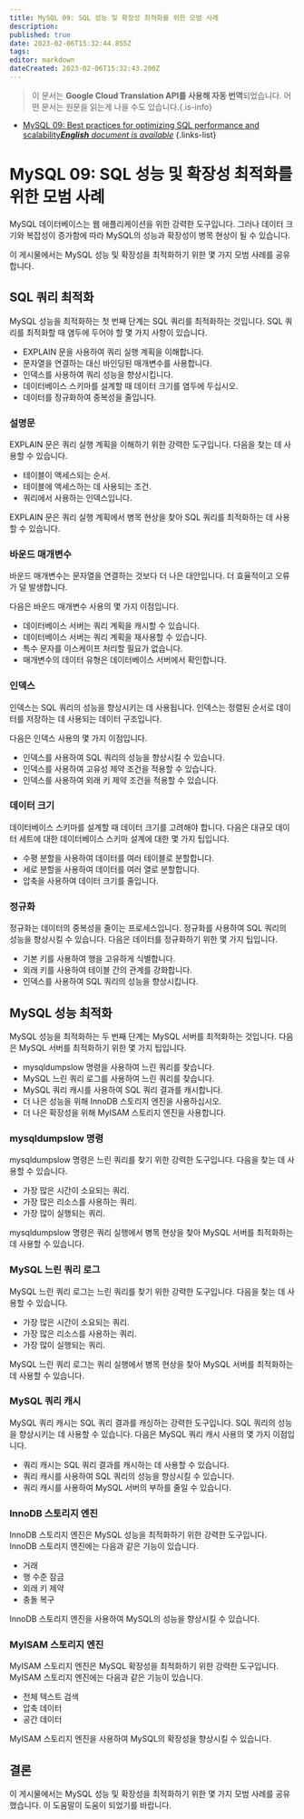 ```yaml
---
title: MySQL 09: SQL 성능 및 확장성 최적화를 위한 모범 사례
description: 
published: true
date: 2023-02-06T15:32:44.855Z
tags: 
editor: markdown
dateCreated: 2023-02-06T15:32:43.200Z
---
```


> 이 문서는 **Google Cloud Translation API를 사용해 자동 번역**되었습니다.
어떤 문서는 원문을 읽는게 나을 수도 있습니다.{.is-info}



- [MySQL 09: Best practices for optimizing SQL performance and scalability***English** document is available*](/en/Knowledge-base/mysql-for-planner-marketers/Learning/mysql-09-best-practices-for-optimizing-sql-performance-and-scalability)
{.links-list}


# MySQL 09: SQL 성능 및 확장성 최적화를 위한 모범 사례

MySQL 데이터베이스는 웹 애플리케이션을 위한 강력한 도구입니다. 그러나 데이터 크기와 복잡성이 증가함에 따라 MySQL의 성능과 확장성이 병목 현상이 될 수 있습니다.

이 게시물에서는 MySQL 성능 및 확장성을 최적화하기 위한 몇 가지 모범 사례를 공유합니다.

## SQL 쿼리 최적화

MySQL 성능을 최적화하는 첫 번째 단계는 SQL 쿼리를 최적화하는 것입니다. SQL 쿼리를 최적화할 때 염두에 두어야 할 몇 가지 사항이 있습니다.

- EXPLAIN 문을 사용하여 쿼리 실행 계획을 이해합니다.
- 문자열을 연결하는 대신 바인딩된 매개변수를 사용합니다.
- 인덱스를 사용하여 쿼리 성능을 향상시킵니다.
- 데이터베이스 스키마를 설계할 때 데이터 크기를 염두에 두십시오.
- 데이터를 정규화하여 중복성을 줄입니다.

### 설명문

EXPLAIN 문은 쿼리 실행 계획을 이해하기 위한 강력한 도구입니다. 다음을 찾는 데 사용할 수 있습니다.

- 테이블이 액세스되는 순서.
- 테이블에 액세스하는 데 사용되는 조건.
- 쿼리에서 사용하는 인덱스입니다.

EXPLAIN 문은 쿼리 실행 계획에서 병목 현상을 찾아 SQL 쿼리를 최적화하는 데 사용할 수 있습니다.

### 바운드 매개변수

바운드 매개변수는 문자열을 연결하는 것보다 더 나은 대안입니다. 더 효율적이고 오류가 덜 발생합니다.

다음은 바운드 매개변수 사용의 몇 가지 이점입니다.

- 데이터베이스 서버는 쿼리 계획을 캐시할 수 있습니다.
- 데이터베이스 서버는 쿼리 계획을 재사용할 수 있습니다.
- 특수 문자를 이스케이프 처리할 필요가 없습니다.
- 매개변수의 데이터 유형은 데이터베이스 서버에서 확인합니다.

### 인덱스

인덱스는 SQL 쿼리의 성능을 향상시키는 데 사용됩니다. 인덱스는 정렬된 순서로 데이터를 저장하는 데 사용되는 데이터 구조입니다.

다음은 인덱스 사용의 몇 가지 이점입니다.

- 인덱스를 사용하여 SQL 쿼리의 성능을 향상시킬 수 있습니다.
- 인덱스를 사용하여 고유성 제약 조건을 적용할 수 있습니다.
- 인덱스를 사용하여 외래 키 제약 조건을 적용할 수 있습니다.

### 데이터 크기

데이터베이스 스키마를 설계할 때 데이터 크기를 고려해야 합니다. 다음은 대규모 데이터 세트에 대한 데이터베이스 스키마 설계에 대한 몇 가지 팁입니다.

- 수평 분할을 사용하여 데이터를 여러 테이블로 분할합니다.
- 세로 분할을 사용하여 데이터를 여러 열로 분할합니다.
- 압축을 사용하여 데이터 크기를 줄입니다.

### 정규화

정규화는 데이터의 중복성을 줄이는 프로세스입니다. 정규화를 사용하여 SQL 쿼리의 성능을 향상시킬 수 있습니다. 다음은 데이터를 정규화하기 위한 몇 가지 팁입니다.

- 기본 키를 사용하여 행을 고유하게 식별합니다.
- 외래 키를 사용하여 테이블 간의 관계를 강화합니다.
- 인덱스를 사용하여 SQL 쿼리의 성능을 향상시킵니다.

## MySQL 성능 최적화

MySQL 성능을 최적화하는 두 번째 단계는 MySQL 서버를 최적화하는 것입니다. 다음은 MySQL 서버를 최적화하기 위한 몇 가지 팁입니다.

- mysqldumpslow 명령을 사용하여 느린 쿼리를 찾습니다.
- MySQL 느린 쿼리 로그를 사용하여 느린 쿼리를 찾습니다.
- MySQL 쿼리 캐시를 사용하여 SQL 쿼리 결과를 캐시합니다.
- 더 나은 성능을 위해 InnoDB 스토리지 엔진을 사용하십시오.
- 더 나은 확장성을 위해 MyISAM 스토리지 엔진을 사용합니다.

### mysqldumpslow 명령

mysqldumpslow 명령은 느린 쿼리를 찾기 위한 강력한 도구입니다. 다음을 찾는 데 사용할 수 있습니다.

- 가장 많은 시간이 소요되는 쿼리.
- 가장 많은 리소스를 사용하는 쿼리.
- 가장 많이 실행되는 쿼리.

mysqldumpslow 명령은 쿼리 실행에서 병목 현상을 찾아 MySQL 서버를 최적화하는 데 사용할 수 있습니다.

### MySQL 느린 쿼리 로그

MySQL 느린 쿼리 로그는 느린 쿼리를 찾기 위한 강력한 도구입니다. 다음을 찾는 데 사용할 수 있습니다.

- 가장 많은 시간이 소요되는 쿼리.
- 가장 많은 리소스를 사용하는 쿼리.
- 가장 많이 실행되는 쿼리.

MySQL 느린 쿼리 로그는 쿼리 실행에서 병목 현상을 찾아 MySQL 서버를 최적화하는 데 사용할 수 있습니다.

### MySQL 쿼리 캐시

MySQL 쿼리 캐시는 SQL 쿼리 결과를 캐싱하는 강력한 도구입니다. SQL 쿼리의 성능을 향상시키는 데 사용할 수 있습니다. 다음은 MySQL 쿼리 캐시 사용의 몇 가지 이점입니다.

- 쿼리 캐시는 SQL 쿼리 결과를 캐시하는 데 사용할 수 있습니다.
- 쿼리 캐시를 사용하여 SQL 쿼리의 성능을 향상시킬 수 있습니다.
- 쿼리 캐시를 사용하여 MySQL 서버의 부하를 줄일 수 있습니다.

### InnoDB 스토리지 엔진

InnoDB 스토리지 엔진은 MySQL 성능을 최적화하기 위한 강력한 도구입니다. InnoDB 스토리지 엔진에는 다음과 같은 기능이 있습니다.

- 거래
- 행 수준 잠금
- 외래 키 제약
- 충돌 복구

InnoDB 스토리지 엔진을 사용하여 MySQL의 성능을 향상시킬 수 있습니다.

### MyISAM 스토리지 엔진

MyISAM 스토리지 엔진은 MySQL 확장성을 최적화하기 위한 강력한 도구입니다. MyISAM 스토리지 엔진에는 다음과 같은 기능이 있습니다.

- 전체 텍스트 검색
- 압축 데이터
- 공간 데이터

MyISAM 스토리지 엔진을 사용하여 MySQL의 확장성을 향상시킬 수 있습니다.

## 결론

이 게시물에서는 MySQL 성능 및 확장성을 최적화하기 위한 몇 가지 모범 사례를 공유했습니다. 이 도움말이 도움이 되었기를 바랍니다.